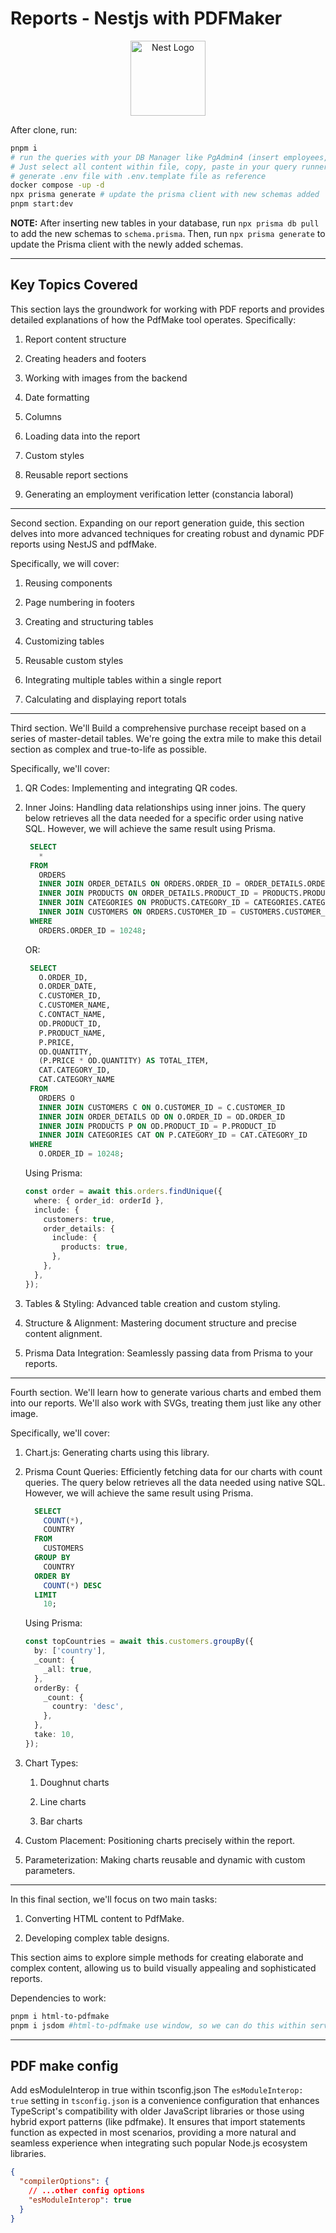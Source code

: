 # Reports - Nestjs with PDFMaker

<p align="center">
  <a href="http://nestjs.com/" target="blank"><img src="https://nestjs.com/img/logo-small.svg" width="120" alt="Nest Logo" /></a>
</p>

After clone, run:

```sh
pnpm i
# run the queries with your DB Manager like PgAdmin4 (insert employees, countries, etc.).
# Just select all content within file, copy, paste in your query runner and then execute for insertion
# generate .env file with .env.template file as reference
docker compose -up -d
npx prisma generate # update the prisma client with new schemas added
pnpm start:dev
```

**NOTE:** After inserting new tables in your database, run `npx prisma db pull` to add the new schemas to `schema.prisma`. Then, run `npx prisma generate` to update the Prisma client with the newly added schemas.

---

## Key Topics Covered

This section lays the groundwork for working with PDF reports and provides detailed explanations of how the PdfMake tool operates.
Specifically:

1. Report content structure

2. Creating headers and footers

3. Working with images from the backend

4. Date formatting

5. Columns

6. Loading data into the report

7. Custom styles

8. Reusable report sections

9. Generating an employment verification letter (constancia laboral)

---

Second section. Expanding on our report generation guide, this section delves into more advanced techniques for creating robust and dynamic PDF reports using NestJS and pdfMake.

Specifically, we will cover:

1. Reusing components

2. Page numbering in footers

3. Creating and structuring tables

4. Customizing tables

5. Reusable custom styles

6. Integrating multiple tables within a single report

7. Calculating and displaying report totals

---

Third section. We'll Build a comprehensive purchase receipt based on a series of master-detail tables. We're going the extra mile to make this detail section as complex and true-to-life as possible.

Specifically, we'll cover:

1. QR Codes: Implementing and integrating QR codes.

2. Inner Joins: Handling data relationships using inner joins. The query below retrieves all the data needed for a specific order using native SQL. However, we will achieve the same result using Prisma.

   ```sql
    SELECT
      *
    FROM
      ORDERS
      INNER JOIN ORDER_DETAILS ON ORDERS.ORDER_ID = ORDER_DETAILS.ORDER_ID
      INNER JOIN PRODUCTS ON ORDER_DETAILS.PRODUCT_ID = PRODUCTS.PRODUCT_ID
      INNER JOIN CATEGORIES ON PRODUCTS.CATEGORY_ID = CATEGORIES.CATEGORY_ID
      INNER JOIN CUSTOMERS ON ORDERS.CUSTOMER_ID = CUSTOMERS.CUSTOMER_ID
    WHERE
      ORDERS.ORDER_ID = 10248;
   ```

   OR:

   ```sql
    SELECT
      O.ORDER_ID,
      O.ORDER_DATE,
      C.CUSTOMER_ID,
      C.CUSTOMER_NAME,
      C.CONTACT_NAME,
      OD.PRODUCT_ID,
      P.PRODUCT_NAME,
      P.PRICE,
      OD.QUANTITY,
      (P.PRICE * OD.QUANTITY) AS TOTAL_ITEM,
      CAT.CATEGORY_ID,
      CAT.CATEGORY_NAME
    FROM
      ORDERS O
      INNER JOIN CUSTOMERS C ON O.CUSTOMER_ID = C.CUSTOMER_ID
      INNER JOIN ORDER_DETAILS OD ON O.ORDER_ID = OD.ORDER_ID
      INNER JOIN PRODUCTS P ON OD.PRODUCT_ID = P.PRODUCT_ID
      INNER JOIN CATEGORIES CAT ON P.CATEGORY_ID = CAT.CATEGORY_ID
    WHERE
      O.ORDER_ID = 10248;
   ```

   Using Prisma:

   ```typescript
   const order = await this.orders.findUnique({
     where: { order_id: orderId },
     include: {
       customers: true,
       order_details: {
         include: {
           products: true,
         },
       },
     },
   });
   ```

3. Tables & Styling: Advanced table creation and custom styling.

4. Structure & Alignment: Mastering document structure and precise content alignment.

5. Prisma Data Integration: Seamlessly passing data from Prisma to your reports.

---

Fourth section. We'll learn how to generate various charts and embed them into our reports. We'll also work with SVGs, treating them just like any other image.

Specifically, we'll cover:

1. Chart.js: Generating charts using this library.

2. Prisma Count Queries: Efficiently fetching data for our charts with count queries. The query below retrieves all the data needed using native SQL. However, we will achieve the same result using Prisma.

   ```sql
     SELECT
       COUNT(*),
       COUNTRY
     FROM
       CUSTOMERS
     GROUP BY
       COUNTRY
     ORDER BY
       COUNT(*) DESC
     LIMIT
       10;
   ```

   Using Prisma:

   ```typescript
   const topCountries = await this.customers.groupBy({
     by: ['country'],
     _count: {
       _all: true,
     },
     orderBy: {
       _count: {
         country: 'desc',
       },
     },
     take: 10,
   });
   ```

3. Chart Types:
   1. Doughnut charts

   2. Line charts

   3. Bar charts

4. Custom Placement: Positioning charts precisely within the report.

5. Parameterization: Making charts reusable and dynamic with custom parameters.

---

In this final section, we'll focus on two main tasks:

1. Converting HTML content to PdfMake.

2. Developing complex table designs.

This section aims to explore simple methods for creating elaborate and complex content, allowing us to build visually appealing and sophisticated reports.

Dependencies to work:

```sh
pnpm i html-to-pdfmake
pnpm i jsdom #html-to-pdfmake use window, so we can do this within server with jsdom
```

---

## PDF make config

Add esModuleInterop in true within tsconfig.json
The `esModuleInterop: true` setting in `tsconfig.json` is a convenience configuration that enhances TypeScript's compatibility with older JavaScript libraries or those using hybrid export patterns (like pdfmake). It ensures that import statements function as expected in most scenarios, providing a more natural and seamless experience when integrating such popular Node.js ecosystem libraries.

```json
{
  "compilerOptions": {
    // ...other config options
    "esModuleInterop": true
  }
}
```
